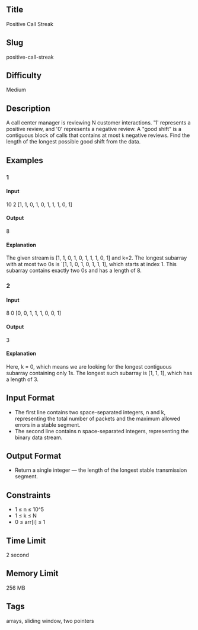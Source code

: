 ## Title

Positive Call Streak

## Slug

positive-call-streak

## Difficulty

Medium

## Description

A call center manager is reviewing N customer interactions. '1' represents a positive review, and '0' represents a negative review. A "good shift" is a contiguous block of calls that contains at most `k` negative reviews. Find the length of the longest possible good shift from the data.

## Examples

### 1

#### Input

10 2
[1, 1, 0, 1, 0, 1, 1, 1, 0, 1]

#### Output

8

#### Explanation

The given stream is [1, 1, 0, 1, 0, 1, 1, 1, 0, 1] and k=2. The longest subarray with at most two 0s is `[1, 1, 0, 1, 0, 1, 1, 1], which starts at index 1. This subarray contains exactly two 0s and has a length of 8.


### 2

#### Input

8 0
[0, 0, 1, 1, 1, 0, 0, 1]

#### Output

3

#### Explanation

Here, k = 0, which means we are looking for the longest contiguous subarray containing only 1s. 
The longest such subarray is [1, 1, 1], which has a length of 3.


## Input Format

- The first line contains two space-separated integers, n and k, representing the total number of packets and the maximum allowed errors in a stable segment.
- The second line contains n space-separated integers, representing the binary data stream.

## Output Format

- Return a single integer — the length of the longest stable transmission segment.

## Constraints

- 1 ≤ n ≤ 10^5
- 1 ≤ k ≤ N
- 0 ≤ arr[i] ≤ 1

## Time Limit

2 second

## Memory Limit

256 MB

## Tags

arrays, sliding window, two pointers